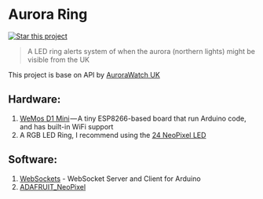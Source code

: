 # Aurora Ring

[![Star this project](http://githubbadges.com/star.svg?user=kulaone&repo=aurora_ring&style=flat&color=fff&background=007ec)](https://github.com/kulaone/aurora_ring)
> A LED ring alerts system of when the aurora (northern lights) might be visible from the UK

This project is base on API by [AuroraWatch UK][1]

## Hardware:
1. [WeMos D1 Mini][2] — A tiny ESP8266-based board that run Arduino code, and has built-in WiFi support
2. A RGB LED Ring, I recommend using the [24 NeoPixel LED][3]

## Software:
1. [WebSockets][4] - WebSocket Server and Client for Arduino
2. [ADAFRUIT_NeoPixel][5]

[1]:http://aurorawatch.lancs.ac.uk/
[2]:http://www.wemos.cc/Products/d1_mini.html
[3]:http://amzn.to/2hyJPYR
[4]:https://github.com/Links2004/arduinoWebSockets
[5]:https://github.com/adafruit/Adafruit_NeoPixel